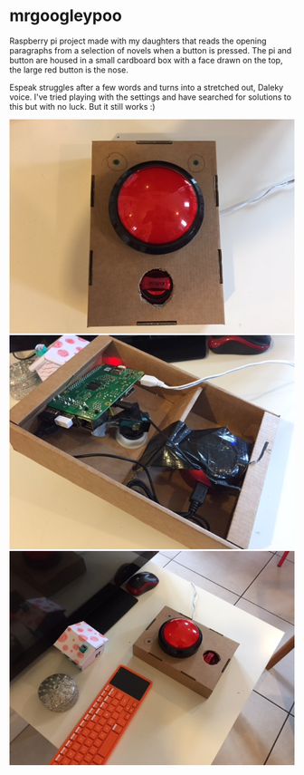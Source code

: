 # mrgoogleypoo
Raspberry pi project made with my daughters that reads the opening paragraphs from a selection of novels when a button is pressed. The pi and button are housed in a small cardboard box with a face drawn on the top, the large red button is the nose. 

Espeak struggles after a few words and turns into a stretched out, Daleky voice. I've tried playing with the settings and have searched for solutions to this but with no luck. But it still works :)

![pic](/MrGoogleyPoo.jpg)
![pic2](/GoogleyInsides.jpg)
![pic3](/Googley2.jpg)
